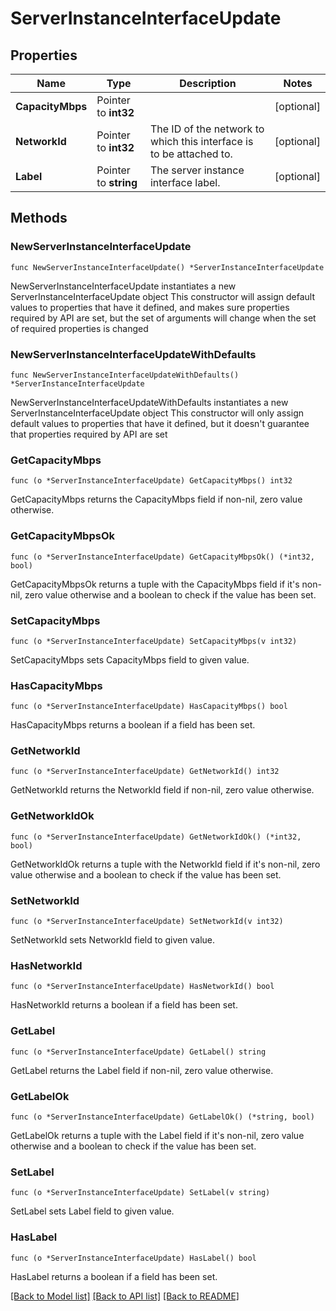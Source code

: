# ServerInstanceInterfaceUpdate

## Properties

Name | Type | Description | Notes
------------ | ------------- | ------------- | -------------
**CapacityMbps** | Pointer to **int32** |  | [optional] 
**NetworkId** | Pointer to **int32** | The ID of the network to which this interface is to be attached to. | [optional] 
**Label** | Pointer to **string** | The server instance interface label. | [optional] 

## Methods

### NewServerInstanceInterfaceUpdate

`func NewServerInstanceInterfaceUpdate() *ServerInstanceInterfaceUpdate`

NewServerInstanceInterfaceUpdate instantiates a new ServerInstanceInterfaceUpdate object
This constructor will assign default values to properties that have it defined,
and makes sure properties required by API are set, but the set of arguments
will change when the set of required properties is changed

### NewServerInstanceInterfaceUpdateWithDefaults

`func NewServerInstanceInterfaceUpdateWithDefaults() *ServerInstanceInterfaceUpdate`

NewServerInstanceInterfaceUpdateWithDefaults instantiates a new ServerInstanceInterfaceUpdate object
This constructor will only assign default values to properties that have it defined,
but it doesn't guarantee that properties required by API are set

### GetCapacityMbps

`func (o *ServerInstanceInterfaceUpdate) GetCapacityMbps() int32`

GetCapacityMbps returns the CapacityMbps field if non-nil, zero value otherwise.

### GetCapacityMbpsOk

`func (o *ServerInstanceInterfaceUpdate) GetCapacityMbpsOk() (*int32, bool)`

GetCapacityMbpsOk returns a tuple with the CapacityMbps field if it's non-nil, zero value otherwise
and a boolean to check if the value has been set.

### SetCapacityMbps

`func (o *ServerInstanceInterfaceUpdate) SetCapacityMbps(v int32)`

SetCapacityMbps sets CapacityMbps field to given value.

### HasCapacityMbps

`func (o *ServerInstanceInterfaceUpdate) HasCapacityMbps() bool`

HasCapacityMbps returns a boolean if a field has been set.

### GetNetworkId

`func (o *ServerInstanceInterfaceUpdate) GetNetworkId() int32`

GetNetworkId returns the NetworkId field if non-nil, zero value otherwise.

### GetNetworkIdOk

`func (o *ServerInstanceInterfaceUpdate) GetNetworkIdOk() (*int32, bool)`

GetNetworkIdOk returns a tuple with the NetworkId field if it's non-nil, zero value otherwise
and a boolean to check if the value has been set.

### SetNetworkId

`func (o *ServerInstanceInterfaceUpdate) SetNetworkId(v int32)`

SetNetworkId sets NetworkId field to given value.

### HasNetworkId

`func (o *ServerInstanceInterfaceUpdate) HasNetworkId() bool`

HasNetworkId returns a boolean if a field has been set.

### GetLabel

`func (o *ServerInstanceInterfaceUpdate) GetLabel() string`

GetLabel returns the Label field if non-nil, zero value otherwise.

### GetLabelOk

`func (o *ServerInstanceInterfaceUpdate) GetLabelOk() (*string, bool)`

GetLabelOk returns a tuple with the Label field if it's non-nil, zero value otherwise
and a boolean to check if the value has been set.

### SetLabel

`func (o *ServerInstanceInterfaceUpdate) SetLabel(v string)`

SetLabel sets Label field to given value.

### HasLabel

`func (o *ServerInstanceInterfaceUpdate) HasLabel() bool`

HasLabel returns a boolean if a field has been set.


[[Back to Model list]](../README.md#documentation-for-models) [[Back to API list]](../README.md#documentation-for-api-endpoints) [[Back to README]](../README.md)


